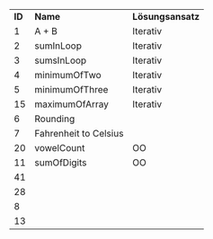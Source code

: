 <table>
   <tr>
      <td><b>ID</b></td>
      <td><b>Name</b></td>
      <td><b>Lösungsansatz</b></td>
   </tr>
   <tr>
   <td>1</td>
   <td>A + B</td>
   <td>Iterativ</td>
   </tr>
   <tr>
   <td>2</td>
   <td>sumInLoop</td>
   <td>Iterativ</td>
   </tr>
   <tr>
   <td>3</td>
   <td>sumsInLoop</td>
   <td>Iterativ</td>
   </tr>
   <tr>
   <td>4</td>
   <td>minimumOfTwo</td>
   <td>Iterativ</td>
   </tr>
   <tr>
   <td>5</td>
   <td>minimumOfThree</td>
   <td>Iterativ</td>
   </tr>
   <tr>
   <td>15</td>
   <td>maximumOfArray</td>
   <td>Iterativ</td>
   </tr>
   <tr>
   <td>6</td>
   <td>Rounding</td>
   <td></td>
   </tr>
   <tr>
   <td>7</td>
   <td>Fahrenheit to Celsius</td>
   <td></td>
   </tr>
   <tr>
   <td>20</td>
   <td>vowelCount</td>
   <td>OO</td>
   </tr>
   <tr>
   <td>11</td>
   <td>sumOfDigits</td>
   <td>OO</td>
   </tr>
   <tr>
   <td>41</td>
   <td></td>
   <td></td>
   </tr>
   <tr>
   <td>28</td>
   <td></td>
   <td></td>
   </tr>
   <tr>
   <td>8</td>
   <td></td>
   <td></td>
   </tr>
   <tr>
   <td>13</td>
   <td></td>
   <td></td>
   </tr>
   
</table>
